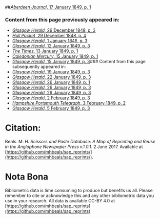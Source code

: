 ##[*Aberdeen Journal*, 17 January 1849, p. 1](https://mhbeals.github.io/sap_html/Aberdeen-Journal/Aberdeen-Journal-17-January-1849-p-1)

### Content from this page previously appeared in:
+ [*Glasgow Herald*, 29 December 1848, p. 3](https://mhbeals.github.io/sap_html/Glasgow-Herald/Glasgow-Herald-29-December-1848-p-3)
+ [*Hull Packet*, 29 December 1848, p. 4](https://mhbeals.github.io/sap_html/Hull-Packet/Hull-Packet-29-December-1848-p-4)
+ [*Glasgow Herald*, 1 January 1849, p. 3](https://mhbeals.github.io/sap_html/Glasgow-Herald/Glasgow-Herald-1-January-1849-p-3)
+ [*Glasgow Herald*, 12 January 1849, p. 3](https://mhbeals.github.io/sap_html/Glasgow-Herald/Glasgow-Herald-12-January-1849-p-3)
+ [*The Times*, 13 January 1849, p. 1](https://mhbeals.github.io/sap_html/The-Times/The-Times-13-January-1849-p-1)
+ [*Caledonian Mercury*, 15 January 1849, p. 1](https://mhbeals.github.io/sap_html/Caledonian-Mercury/Caledonian-Mercury-15-January-1849-p-1)
+ [*Glasgow Herald*, 15 January 1849, p. 3](https://mhbeals.github.io/sap_html/Glasgow-Herald/Glasgow-Herald-15-January-1849-p-3)### Content from this page subsequently appeared in:
+ [*Glasgow Herald*, 19 January 1849, p. 3](https://mhbeals.github.io/sap_html/Glasgow-Herald/Glasgow-Herald-19-January-1849-p-3)
+ [*Glasgow Herald*, 22 January 1849, p. 3](https://mhbeals.github.io/sap_html/Glasgow-Herald/Glasgow-Herald-22-January-1849-p-3)
+ [*Glasgow Herald*, 26 January 1849, p. 1](https://mhbeals.github.io/sap_html/Glasgow-Herald/Glasgow-Herald-26-January-1849-p-1)
+ [*Glasgow Herald*, 26 January 1849, p. 3](https://mhbeals.github.io/sap_html/Glasgow-Herald/Glasgow-Herald-26-January-1849-p-3)
+ [*Glasgow Herald*, 29 January 1849, p. 3](https://mhbeals.github.io/sap_html/Glasgow-Herald/Glasgow-Herald-29-January-1849-p-3)
+ [*Glasgow Herald*, 2 February 1849, p. 3](https://mhbeals.github.io/sap_html/Glasgow-Herald/Glasgow-Herald-2-February-1849-p-3)
+ [*Hampshire Portsmouth Telegraph*, 3 February 1849, p. 2](https://mhbeals.github.io/sap_html/Hampshire-Portsmouth-Telegraph/Hampshire-Portsmouth-Telegraph-3-February-1849-p-2)
+ [*Glasgow Herald*, 5 February 1849, p. 3](https://mhbeals.github.io/sap_html/Glasgow-Herald/Glasgow-Herald-5-February-1849-p-3)
                    
# Citation: 

Beals. M. H. *Scissors and Paste Database: A Map of Reprinting and Reuse in the Anglophone Newspaper Press v.1.0.1.* 2 June 2017. Available at [https://github.com/mhbeals/sap_reprints/](https://github.com/mhbeals/sap_reprints/). 
                    
# Nota Bona

Bibliometric data is time consuming to produce but benefits us all. Please remember to cite or acknowledge this and any other bibliometric data you use in your research. All data is available CC-BY 4.0 at [https://github.com/mhbeals/sap_reprints](https://github.com/mhbeals/sap_reprints)